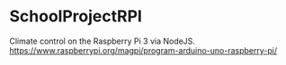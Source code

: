 # SchoolProjectRPI

Climate control on the Raspberry Pi 3 via NodeJS.
https://www.raspberrypi.org/magpi/program-arduino-uno-raspberry-pi/
